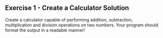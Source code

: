 ## Exercise 1 - Create a Calculator Solution
Create a calculator capable of performing addition, subtraction, multiplication and division operations on two numbers. Your program should format the output in a readable manner!